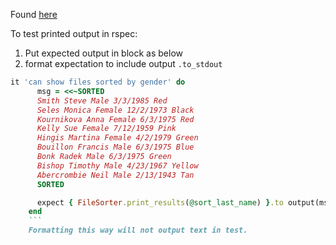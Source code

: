 Found [here](https://dev.to/shivashankarror/rspec-test-console-input-and-output-1jd3)

To test printed output in rspec:
1. Put expected output in block as below
2. format expectation to include output `.to_stdout`
```ruby
it 'can show files sorted by gender' do
      msg = <<~SORTED
      Smith Steve Male 3/3/1985 Red
      Seles Monica Female 12/2/1973 Black
      Kournikova Anna Female 6/3/1975 Red
      Kelly Sue Female 7/12/1959 Pink
      Hingis Martina Female 4/2/1979 Green
      Bouillon Francis Male 6/3/1975 Blue
      Bonk Radek Male 6/3/1975 Green
      Bishop Timothy Male 4/23/1967 Yellow
      Abercrombie Neil Male 2/13/1943 Tan
      SORTED

      expect { FileSorter.print_results(@sort_last_name) }.to output(msg).to_stdout
    end
    ```
    Formatting this way will not output text in test.
